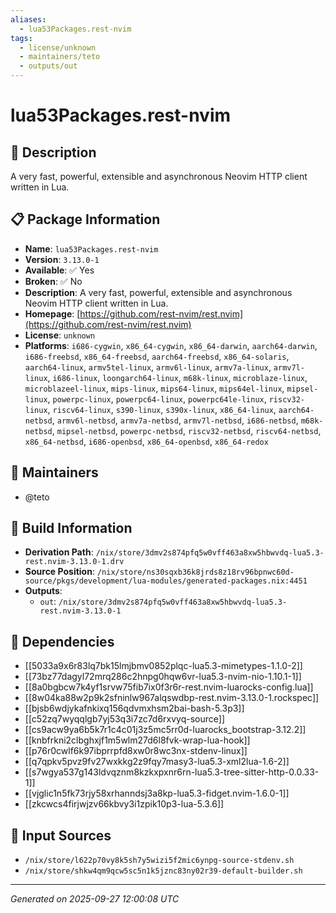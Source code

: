 ```yaml
---
aliases:
  - lua53Packages.rest-nvim
tags:
  - license/unknown
  - maintainers/teto
  - outputs/out
---
```


# lua53Packages.rest-nvim

## 📝 Description

A very fast, powerful, extensible and asynchronous Neovim HTTP client written in Lua.

## 📋 Package Information

- **Name**: `lua53Packages.rest-nvim`
- **Version**: `3.13.0-1`
- **Available**: ✅ Yes
- **Broken**: ✅ No
- **Description**: A very fast, powerful, extensible and asynchronous Neovim HTTP client written in Lua.
- **Homepage**: [https://github.com/rest-nvim/rest.nvim](https://github.com/rest-nvim/rest.nvim)
- **License**: `unknown`
- **Platforms**: `i686-cygwin`, `x86_64-cygwin`, `x86_64-darwin`, `aarch64-darwin`, `i686-freebsd`, `x86_64-freebsd`, `aarch64-freebsd`, `x86_64-solaris`, `aarch64-linux`, `armv5tel-linux`, `armv6l-linux`, `armv7a-linux`, `armv7l-linux`, `i686-linux`, `loongarch64-linux`, `m68k-linux`, `microblaze-linux`, `microblazeel-linux`, `mips-linux`, `mips64-linux`, `mips64el-linux`, `mipsel-linux`, `powerpc-linux`, `powerpc64-linux`, `powerpc64le-linux`, `riscv32-linux`, `riscv64-linux`, `s390-linux`, `s390x-linux`, `x86_64-linux`, `aarch64-netbsd`, `armv6l-netbsd`, `armv7a-netbsd`, `armv7l-netbsd`, `i686-netbsd`, `m68k-netbsd`, `mipsel-netbsd`, `powerpc-netbsd`, `riscv32-netbsd`, `riscv64-netbsd`, `x86_64-netbsd`, `i686-openbsd`, `x86_64-openbsd`, `x86_64-redox`
## 👥 Maintainers

- @teto


## 🔧 Build Information

- **Derivation Path**: `/nix/store/3dmv2s874pfq5w0vff463a8xw5hbwvdq-lua5.3-rest.nvim-3.13.0-1.drv`
- **Source Position**: `/nix/store/ns30sqxb36k8jrds8z18rv96bpnwc60d-source/pkgs/development/lua-modules/generated-packages.nix:4451`
- **Outputs**:
  - `out`:  `/nix/store/3dmv2s874pfq5w0vff463a8xw5hbwvdq-lua5.3-rest.nvim-3.13.0-1`

## 🔗 Dependencies

- [[5033a9x6r83lq7bk15lmjbmv0852plqc-lua5.3-mimetypes-1.1.0-2]]
- [[73bz77dagyl72mrq286c2hnpg0hqw6vr-lua5.3-nvim-nio-1.10.1-1]]
- [[8a0bgbcw7k4yf1srvw75fib7ix0f3r6r-rest.nvim-luarocks-config.lua]]
- [[8w04ka88w2p9k2sfninlw967alqswdbp-rest.nvim-3.13.0-1.rockspec]]
- [[bjsb6wdjykafnkixq156qdvmxhsm2bai-bash-5.3p3]]
- [[c52zq7wyqqlgb7yj53q3i7zc7d6rxvyq-source]]
- [[cs9acw9ya6b5k7r1c4c01j3z5mc5rr0d-luarocks_bootstrap-3.12.2]]
- [[knbfrkni2clbghxjf1m5wlm27d6l8fvk-wrap-lua-hook]]
- [[p76r0cwlf6k97ibprrpfd8xw0r8wc3nx-stdenv-linux]]
- [[q7qpkv5pvz9fv27wxkkg2z9fqy7masy3-lua5.3-xml2lua-1.6-2]]
- [[s7wgya537g143ldvqznm8kzkxpxnr6rn-lua5.3-tree-sitter-http-0.0.33-1]]
- [[vjglic1n5fk73rjy58xrhanndsj3a8kp-lua5.3-fidget.nvim-1.6.0-1]]
- [[zkcwcs4firjwjzv66kbvy3i1zpik10p3-lua-5.3.6]]

## 📁 Input Sources

- `/nix/store/l622p70vy8k5sh7y5wizi5f2mic6ynpg-source-stdenv.sh`
- `/nix/store/shkw4qm9qcw5sc5n1k5jznc83ny02r39-default-builder.sh`

---
*Generated on 2025-09-27 12:00:08 UTC*

